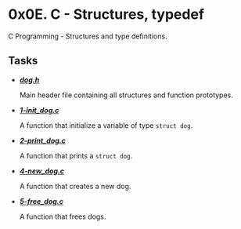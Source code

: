 # 0x0E. C - Structures, typedef

C Programming - Structures and type definitions.

## Tasks

- ***[dog.h](https://github.com/10thcode/alx-low_level_programming/blob/main/0x0E-structures_typedef/1-init_dog.c)***

  Main header file containing all structures and function prototypes.

- ***[1-init_dog.c](https://github.com/10thcode/alx-low_level_programming/blob/main/0x0E-structures_typedef/1-init_dog.c)***

  A function that initialize a variable of type `struct dog`.

- ***[2-print_dog.c](https://github.com/10thcode/alx-low_level_programming/blob/main/0x0E-structures_typedef/2-print_dog.c)***

  A function that prints a `struct dog`.

- ***[4-new_dog.c](https://github.com/10thcode/alx-low_level_programming/blob/main/0x0E-structures_typedef/4-new_dog.c)***

  A function that creates a new dog.

- ***[5-free_dog.c](https://github.com/10thcode/alx-low_level_programming/blob/main/0x0E-structures_typedef/5-free_dog.c)***

  A function that frees dogs.
